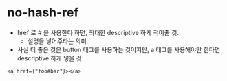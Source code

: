 # no-hash-ref
- href 로 # 을 사용한다 하면, 최대한 descriptive 하게 적어줄 것.
  - 설명을 넣어주라는 의미.
- 사실 더 좋은 것은 button 태그를 사용하는 것이지만, a 태그를 사용해야만 한다면 descriptive 하게 넣을 것

```tsx
<a href={"foo#bar"}></a>
```